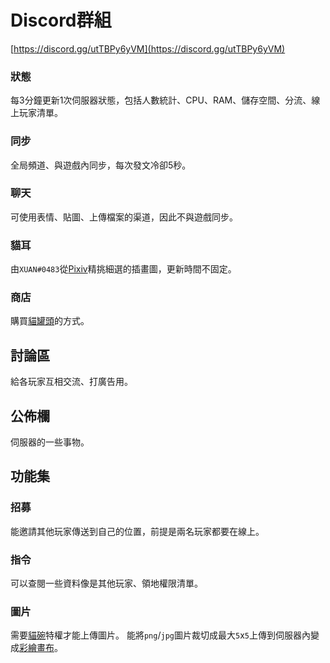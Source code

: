 # Discord群組
[https://discord.gg/utTBPy6yVM](https://discord.gg/utTBPy6yVM)

### 狀態
每3分鐘更新1次伺服器狀態，包括人數統計、CPU、RAM、儲存空間、分流、線上玩家清單。

### 同步
全局頻道、與遊戲內同步，每次發文冷卻5秒。

### 聊天
可使用表情、貼圖、上傳檔案的渠道，因此不與遊戲同步。

### 貓耳
由`XUAN#0483`從[Pixiv](https://www.pixiv.net/tags/猫耳/artworks?mode=safe)精挑細選的插畫圖，更新時間不固定。

### 商店
購買[貓罐頭](../item/canned_cat.md)的方式。

## 討論區
給各玩家互相交流、打廣告用。

## 公佈欄
伺服器的一些事物。

## 功能集
### 招募
能邀請其他玩家傳送到自己的位置，前提是兩名玩家都要在線上。

### 指令
可以查閱一些資料像是其他玩家、領地權限清單。

### 圖片
需要[貓碗](cat_bowl.md)特權才能上傳圖片。
能將`png`/`jpg`圖片裁切成最大`5`x`5`上傳到伺服器內變成[彩繪畫布](../item/draw_map.md)。